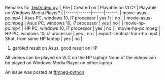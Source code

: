 Remarks for [TestVideo.py](https://github.com/henkjannl/py-animate/blob/6c81d72a2db9ca54eb61d3d051729521134543e5/examples/13-test-video/TestVideo.py):
| File | Created on | Playable on VLC? | Playable on Windows Media Player? |
|------|------|------|------|
| movie-asus-pc.mp4  | Asus PC, windows 10, i7 processor | yes 1) | no  |
| movie-asus-pc.mpeg | Asus PC, windows 10, i7 processor | yes    | no  |
| movie-hp-pc.mp4    | HP PC, windows 10, i7 processor   | yes    | no  |
| movie-hp-pc.mpeg   | HP PC, windows 10, i7 processor   | yes    | no  |
| export-shotcut-from-hp.mp4 | Shot, from same HP laptop | yes    | no |

1) garbled result on Asus, good result on HP

All videos can be played on VLC on the HP laptop/
None of the videos can be played on Windows Media Player on either laptop

An issue was posted at [ffmpeg-python](https://github.com/kkroening/ffmpeg-python/issues/606#issue-1034399324)